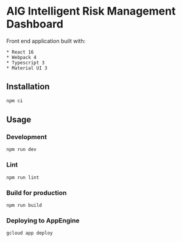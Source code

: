 # AIG Intelligent Risk Management Dashboard

Front end application built with:

    * React 16
    * Webpack 4
    * Typescript 3
    * Material UI 3

## Installation

```bash
npm ci
```

## Usage

### Development

`npm run dev`

### Lint

`npm run lint`

### Build for production

`npm run build`


### Deploying to AppEngine

`gcloud app deploy`
